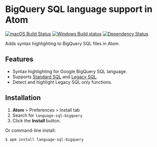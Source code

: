 # BigQuery SQL language support in Atom
[![macOS Build Status](https://travis-ci.org/shinichi-takii/atom-language-sql-bigquery.svg?branch=master)](https://travis-ci.org/shinichi-takii/atom-language-sql-bigquery)
[![Windows Build status](https://ci.appveyor.com/api/projects/status/gbk5xp59igsjb4k5/branch/master?svg=true)](https://ci.appveyor.com/project/shinichi-takii/atom-language-sql-bigquery/branch/master)
[![Dependency Status](https://david-dm.org/shinichi-takii/atom-language-sql-bigquery.svg)](https://david-dm.org/shinichi-takii/atom-language-sql-bigquery)

Adds syntax highlighting to BigQuery SQL files in Atom.


## Features
- Syntax highlighting for Google BigQuery SQL language.
- Supports [Standard SQL](https://cloud.google.com/bigquery/docs/reference/standard-sql/) and [Legacy SQL](https://cloud.google.com/bigquery/docs/reference/legacy-sql/).
- Detect and highlight Legacy SQL only functions.


## Installation

1. **Atom** > Preferences > Install tab
1. Search for `language-sql-bigquery`
1. Click the **Install** button.

Or command-line install:
```bash
$ apm install language-sql-bigquery
```
